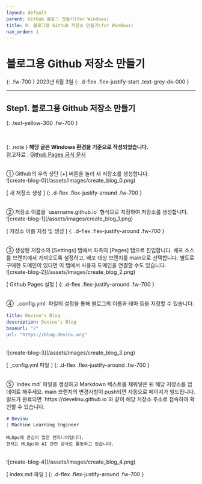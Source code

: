 ```yaml
---
layout: default
parent: Github 블로그 만들기(for Windows)
title: 0. 블로그용 Github 저장소 만들기(for Windows)
nav_order: 1
---
```


# 블로그용 Github 저장소 만들기
{: .fw-700 }
2023년 6월 3일
{: .d-flex .flex-justify-start .text-grey-dk-000 }

---

## Step1. 블로그용 Github 저장소 만들기
{: .text-yellow-300 .fw-700 }

<br>

{: .note }
**해당 글은 Windows 환경을 기준으로 작성되었습니다.**   
참고자료 : [Github Pages 공식 문서](https://docs.github.com/ko/pages/quickstart)

<br>
① Github의 우측 상단 [+] 버튼을 눌러 새 저장소를 생성합니다.

<br>
![create-blog-0](/assets/images/create_blog_0.png)

[ 새 저장소 생성 ]
{: .d-flex .flex-justify-around .fw-700 }

<br>
② 저장소 이름을 `username.github.io` 형식으로 지정하여 저장소를 생성합니다.

<br>
![create-blog-1](/assets/images/create_blog_1.png)

[ 저장소 이름 지정 및 생성 ]
{: .d-flex .flex-justify-around .fw-700 }

<br>
③ 생성된 저장소의 [Settings] 탭에서 좌측의 [Pages] 탭으로 진입합니다.   
배포 소스를 브랜치에서 가져오도록 설정하고, 배포 대상 브랜치를 main으로 선택합니다.   
별도로 구매한 도메인이 있다면 이 탭에서 사용자 도메인을 연결할 수도 있습니다.

<br>
![create-blog-2](/assets/images/create_blog_2.png)

[ Github Pages 설정 ]
{: .d-flex .flex-justify-around .fw-700 }

<br>
④ `_config.yml` 파일의 설정을 통해 블로그의 이름과 테마 등을 지정할 수 있습니다.   

```yaml
title: Devinu's Blog
description: Devinu's Blog
baseurl: "/"
url: "https://blog.devinu.org"
```

<br>
![create-blog-3](/assets/images/create_blog_3.png)

[ _config.yml 파일 ]
{: .d-flex .flex-justify-around .fw-700 }

<br>
⑤ `index.md` 파일을 생성하고 Markdown 텍스트를 채워넣은 뒤 해당 저장소를 업데이트 해주세요.   
main 브랜치의 변경사항이 push되면 자동으로 페이지가 빌드됩니다.   
빌드가 완료되면 `https://develinu.github.io`와 같이 해당 저장소 주소로 접속하여 확인할 수 있습니다.   

```markdown
# Devinu
| Machine Learning Engineer

MLOps에 관심이 많은 엔지니어입니다.   
현재는 MLOps와 AI 관련 강사로 활동하고 있습니다.
```

<br>
![create-blog-4](/assets/images/create_blog_4.png)

[ index.md 파일 ]
{: .d-flex .flex-justify-around .fw-700 }